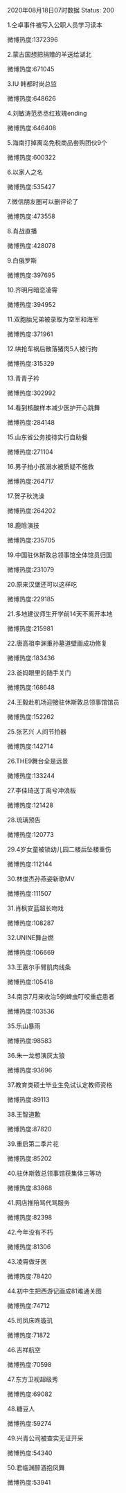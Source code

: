 2020年08月18日07时数据
Status: 200

1.仝卓事件被写入公职人员学习读本

微博热度:1372396

2.蒙古国想把捐赠的羊送给湖北

微博热度:671045

3.IU 韩都时尚总监

微博热度:648626

4.刘敏涛范丞丞红玫瑰ending

微博热度:646408

5.海南打掉离岛免税商品套购团伙9个

微博热度:600322

6.以家人之名

微博热度:535427

7.微信朋友圈可以删评论了

微博热度:473558

8.肖战直播

微博热度:428078

9.白俄罗斯

微博热度:397695

10.齐明月暗恋凌霄

微博热度:394952

11.双胞胎兄弟被录取为空军和海军

微博热度:371961

12.哄抢车祸后散落猪肉5人被行拘

微博热度:315329

13.青青子衿

微博热度:302992

14.看到核酸样本减少医护开心跳舞

微博热度:284148

15.山东省公务接待实行自助餐

微博热度:271104

16.男子拍小孩溺水被质疑不施救

微博热度:264717

17.贺子秋洗澡

微博热度:264202

18.鹿晗演技

微博热度:235705

19.中国驻休斯敦总领事馆全体馆员归国

微博热度:231079

20.原来汉堡还可以这样吃

微博热度:229185

21.多地建议师生开学前14天不离开本地

微博热度:215981

22.唐高祖李渊重孙墓道壁画成功修复

微博热度:183436

23.爸妈眼里的随手关门

微博热度:168648

24.王毅赴机场迎接驻休斯敦总领事馆馆员

微博热度:152262

25.张艺兴 人间节拍器

微博热度:142714

26.THE9舞台全是远景

微博热度:133244

27.李佳琦送丁禹兮冲浪板

微博热度:121428

28.琉璃预告

微博热度:120773

29.4岁女童被锁幼儿园二楼后坠楼重伤

微博热度:112144

30.林俊杰孙燕姿新歌MV

微博热度:111507

31.肖枫安蓝超长吻戏

微博热度:108287

32.UNINE舞台燃

微博热度:106669

33.王嘉尔手臂肌肉线条

微博热度:105418

34.南京7月来收治5例蜱虫叮咬重症患者

微博热度:103536

35.乐山暴雨

微博热度:98583

36.朱一龙想演灰太狼

微博热度:93696

37.教育类硕士毕业生免试认定教师资格

微博热度:89113

38.王智道歉

微博热度:87820

39.重启第二季片花

微博热度:85202

40.驻休斯敦总领事馆获集体三等功

微博热度:83868

41.网店推陪骂代骂服务

微博热度:82398

42.今年没有不朽

微博热度:81306

43.凌霄做牙医

微博热度:78420

44.初中生把西游记画成81难通关图

微博热度:74712

45.司凤床咚璇玑

微博热度:71872

46.吉祥航空

微博热度:70598

47.东方卫视超级秀

微博热度:69082

48.糖豆人

微博热度:59274

49.兴青公司被查实无证开采

微博热度:54340

50.君临渊醉酒抱凤舞

微博热度:53941

